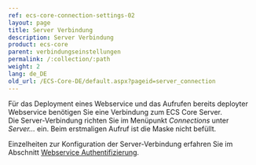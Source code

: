 ```yaml
---
ref: ecs-core-connection-settings-02
layout: page
title: Server Verbindung
description: Server Verbindung
product: ecs-core
parent: verbindungseinstellungen
permalink: /:collection/:path
weight: 2
lang: de_DE
old_url: /ECS-Core-DE/default.aspx?pageid=server_connection
---
```


Für das Deployment eines Webservice und das Aufrufen bereits deployter Webservice benötigen Sie eine Verbindung zum ECS Core Server. <br>
Die Server-Verbindung richten Sie im Menüpunkt *Connections* unter *Server...* ein. 
Beim erstmaligen Aufruf ist die Maske nicht befüllt.

Einzelheiten zur Konfiguration der Server-Verbindung erfahren Sie im Abschnitt [Webservice Authentifizierung](../../webservice_authentifizierung).